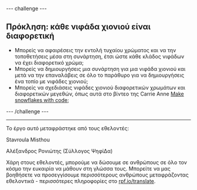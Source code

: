 --- challenge ---

## Πρόκληση: κάθε νιφάδα χιονιού είναι διαφορετική

- Μπορείς να αφαιρέσεις την εντολή τυχαίου χρώματος και να την τοποθετήσεις μέσα στη συνάρτηση, έτσι ώστε κάθε κλάδος νιφάδων να έχει διαφορετικό χρώμα;
- Μπορείς να δημιουργήσεις μια συνάρτηση για μια νιφάδα χιονιού και μετά να την επαναλάβεις σε όλο το παράθυρο για να δημιουργήσεις ένα τοπίο με νιφάδες χιονιού;
- Μπορείς να σχεδιάσεις νιφάδες χιονιού διαφορετικών χρωμάτων και διαφορετικών μεγεθών, όπως αυτά στο βίντεο της Carrie Anne [Make snowflakes with code](https://www.youtube.com/watch?v=DHmeX7YTHBY);

--- /challenge ---


***
Το έργο αυτό μεταφράστηκε από τους εθελοντές:

Stavroula Misthou

Αλέξανδρος Ρονιώτης (Σύλλογος ΨηφίΔα)

Χάρη στους εθελοντές, μπορούμε να δώσουμε σε ανθρώπους σε όλο τον κόσμο την ευκαιρία να μάθουν στη γλώσσα τους. Μπορείτε να μας βοηθήσετε να προσεγγίσουμε περισσότερους ανθρώπους μεταφράζοντας εθελοντικά - περισσότερες πληροφορίες στο [rpf.io/translate](https://rpf.io/translate).
